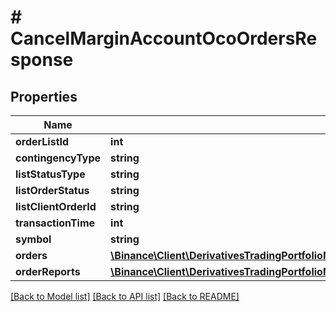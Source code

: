 # # CancelMarginAccountOcoOrdersResponse

## Properties

Name | Type | Description | Notes
------------ | ------------- | ------------- | -------------
**orderListId** | **int** |  | [optional]
**contingencyType** | **string** |  | [optional]
**listStatusType** | **string** |  | [optional]
**listOrderStatus** | **string** |  | [optional]
**listClientOrderId** | **string** |  | [optional]
**transactionTime** | **int** |  | [optional]
**symbol** | **string** |  | [optional]
**orders** | [**\Binance\Client\DerivativesTradingPortfolioMargin\Model\CancelMarginAccountOcoOrdersResponseOrdersInner[]**](CancelMarginAccountOcoOrdersResponseOrdersInner.md) |  | [optional]
**orderReports** | [**\Binance\Client\DerivativesTradingPortfolioMargin\Model\CancelMarginAccountOcoOrdersResponseOrderReportsInner[]**](CancelMarginAccountOcoOrdersResponseOrderReportsInner.md) |  | [optional]

[[Back to Model list]](../../README.md#models) [[Back to API list]](../../README.md#endpoints) [[Back to README]](../../README.md)
